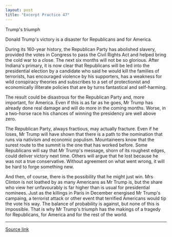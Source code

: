 ```yaml
---
layout: post
title: "Excerpt Practice 47"
---
```


Trump's triumph

Donald Trump's victory is a disaster for Republicans and for America.

During its 160-year history, the Republican Party has abolished slavery, provided the votes in Congress to pass the Civil Rights Act and helped bring the cold war to a close. The next six months will not be so glorious. After Indiana's primary, it is now clear that Republicans will be led into the presidential election by a candidate who said he would kill the families of terrorists, has encouraged violence by his supporters, has a weakness for wild conspiracy theories and subscribes to a set of protectionist and economically illiterate policies that are by turns fantastical and self-harming.

The result could be disastrous for the Republican Party and, more important, for America. Even if this is as far as he goes, Mr Trump has already done real damage and will do more in the coming months. Worse, in a two-horse race his chances of winning the presidency are well above zero.

The Republican Party, always fractious, may actually fracture. Even if he loses, Mr Trump will have shown that there is a path to the nomination that runs via nativism and economic populism. Mountaineers know that the surest route to the summit is the one that has worked before. Some Republicans will say that Mr Trump's message, shorn of its roughest edges, could deliver victory next time. Others will argue that he lost because he was not a true conservative. Without agreement on what went wrong, it will be hard to forge something new.

And then, of course, there is the possibility that he might just win. Mrs Clinton is not loathed by as many Americans as Mr Trump is, but the share who view her unfavourably is far higher than is usual for presidential nominees. Just as the killings in Paris in December energised Mr Trump's campaing, a terrorist attack or other event that terrified Americans would tip the vote his way. The balance of probability is against, but none of this is impossible. That is why Mr Trump's triumph has the makings of a tragedy for Republicans, for America and for the rest of the world.



*************************************************************************************

[Source link][link]

[link]: http://www.economist.com/news/leaders/21698251-donald-trumps-victory-disaster-republicans-and-america-trumps-triumph 
